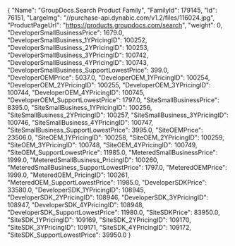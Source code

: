 {
    "Name": "GroupDocs.Search Product Family",
    "FamilyId": 179145,
    "Id": 76151,
    "LargeImg": "//purchase-api.dynabic.com/v1.2/files/116024.jpg",
    "ProductPageUrl": "https://products.groupdocs.com/search",
    "weight": 0,
    "DeveloperSmallBusinessPrice": 1679.0,
    "DeveloperSmallBusiness_1YPricingID": 100252,
    "DeveloperSmallBusiness_2YPricingID": 100253,
    "DeveloperSmallBusiness_3YPricingID": 100742,
    "DeveloperSmallBusiness_4YPricingID": 100743,
    "DeveloperSmallBusiness_SupportLowestPrice": 399.0,
    "DeveloperOEMPrice": 5037.0,
    "DeveloperOEM_1YPricingID": 100254,
    "DeveloperOEM_2YPricingID": 100255,
    "DeveloperOEM_3YPricingID": 100744,
    "DeveloperOEM_4YPricingID": 100745,
    "DeveloperOEM_SupportLowestPrice": 1797.0,
    "SiteSmallBusinessPrice": 8395.0,
    "SiteSmallBusiness_1YPricingID": 100256,
    "SiteSmallBusiness_2YPricingID": 100257,
    "SiteSmallBusiness_3YPricingID": 100746,
    "SiteSmallBusiness_4YPricingID": 100747,
    "SiteSmallBusiness_SupportLowestPrice": 3995.0,
    "SiteOEMPrice": 23506.0,
    "SiteOEM_1YPricingID": 100258,
    "SiteOEM_2YPricingID": 100259,
    "SiteOEM_3YPricingID": 100748,
    "SiteOEM_4YPricingID": 100749,
    "SiteOEM_SupportLowestPrice": 11985.0,
    "MeteredSmallBusinessPrice": 1999.0,
    "MeteredSmallBusiness_PricingID": 100260,
    "MeteredSmallBusiness_SupportLowestPrice": 1797.0,
    "MeteredOEMPrice": 1999.0,
    "MeteredOEM_PricingID": 100261,
    "MeteredOEM_SupportLowestPrice": 11985.0,
    "DeveloperSDKPrice": 33580.0,
    "DeveloperSDK_1YPricingID": 108945,
    "DeveloperSDK_2YPricingID": 108946,
    "DeveloperSDK_3YPricingID": 108947,
    "DeveloperSDK_4YPricingID": 108948,
    "DeveloperSDK_SupportLowestPrice": 11980.0,
    "SiteSDKPrice": 83950.0,
    "SiteSDK_1YPricingID": 109169,
    "SiteSDK_2YPricingID": 109170,
    "SiteSDK_3YPricingID": 109171,
    "SiteSDK_4YPricingID": 109172,
    "SiteSDK_SupportLowestPrice": 39950.0
}